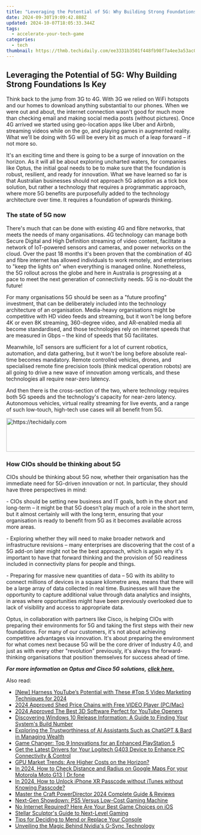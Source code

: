 ```yaml
---
title: "Leveraging the Potential of 5G: Why Building Strong Foundations Is Key"
date: 2024-09-30T19:09:42.888Z
updated: 2024-10-07T18:05:33.344Z
tags:
  - accelerate-your-tech-game
categories:
  - tech
thumbnail: https://thmb.techidaily.com/ee3331b3501f448fb98f7a4ee3a53ac099c1c123c857eac1255a179cf5757415.jpg
---
```


## Leveraging the Potential of 5G: Why Building Strong Foundations Is Key

Think back to the jump from 3G to 4G. With 3G we relied on WiFi hotspots and our homes to download anything substantial to our phones. When we were out and about, the internet connection wasn't good for much more than checking email and making social media posts (without pictures). Once 4G arrived we started using geo-location apps like Uber and Airbnb, streaming videos while on the go, and playing games in augmented reality. What we'll be doing with 5G will be every bit as much of a leap forward – if not more so. 

It's an exciting time and there is going to be a surge of innovation on the horizon. As it will all be about exploring uncharted waters, for companies like Optus, the initial goal needs to be to make sure that the foundation is robust, resilient, and ready for innovation. What we have learned so far is that Australian businesses should not approach 5G adoption as a tick box solution, but rather a technology that requires a programmatic approach, where more 5G benefits are purposefully added to the technology architecture over time. It requires a foundation of upwards thinking.

### **The state of 5G now**

There's much that can be done with existing 4G and fibre networks, that meets the needs of many organisations. 4G technology can manage both Secure Digital and High Definition streaming of video content, facilitate a network of IoT-powered sensors and cameras, and power networks on the cloud. Over the past 18 months it's been proven that the combination of 4G and fibre internet has allowed individuals to work remotely, and enterprises to "keep the lights on" when everything is managed online. Nonetheless, the 5G rollout across the globe and here in Australia is progressing at a pace to meet the next generation of connectivity needs. 5G is no-doubt the future!

For many organisations 5G should be seen as a "future proofing" investment, that can be deliberately included into the technology architecture of an organisation. Media-heavy organisations might be competitive with HD video feeds and streaming, but it won't be long before 4K or even 8K streaming, 360-degree video, and AR-enabled media all become standardised, and those technologies rely on internet speeds that are measured in Gbps – the kind of speeds that 5G facilitates. 

Meanwhile, IoT sensors are sufficient for a lot of current robotics, automation, and data gathering, but it won't be long before absolute real-time becomes mandatory. Remote controlled vehicles, drones, and specialised remote fine precision tools (think medical operation robots) are all going to drive a new wave of innovation among verticals, and these technologies all require near-zero latency. 

And then there is the cross-section of the two, where technology requires both 5G speeds and the technology's capacity for near-zero latency. Autonomous vehicles, virtual reality streaming for live events, and a range of such low-touch, high-tech use cases will all benefit from 5G.

<!-- affiliate ads begin -->
<a href="https://aligracehair.sjv.io/c/5597632/1896546/19272" target="_top" id="1896546">
  <img src="//a.impactradius-go.com/display-ad/19272-1896546" border="0" alt="https://techidaily.com" width="728" height="90"/>
</a>
<img height="0" width="0" src="https://aligracehair.sjv.io/i/5597632/1896546/19272" style="position:absolute;visibility:hidden;" border="0" />
<!-- affiliate ads end -->

### **How CIOs should be thinking about 5G**

CIOs should be thinking about 5G now, whether their organisation has the immediate need for 5G-driven innovation or not. In particular, they should have three perspectives in mind:

\- CIOs should be setting new business and IT goals, both in the short and long-term – it might be that 5G doesn't play much of a role in the short term, but it almost certainly will with the long term, ensuring that your organisation is ready to benefit from 5G as it becomes available across more areas.

\- Exploring whether they will need to make broader network and infrastructure revisions – many enterprises are discovering that the cost of a 5G add-on later might not be the best approach, which is again why it's important to have that forward thinking and the provision of 5G readiness included in connectivity plans for people and things. 

\- Preparing for massive new quantities of data – 5G with its ability to connect millions of devices in a square kilometre area, means that there will be a large array of data collected in real time. Businesses will have the opportunity to capture additional value through data analytics and insights, in areas where opportunities might have been previously overlooked due to lack of visibility and access to appropriate data. 

Optus, in collaboration with partners like Cisco, is helping CIOs with preparing their environments for 5G and taking the first steps with their new foundations. For many of our customers, it's not about achieving competitive advantages via innovation. It's about preparing the environment for what comes next because 5G will be the core driver of Industry 4.0, and just as with every other "revolution" previously, it's always the forward-thinking organisations that position themselves for success ahead of time. 

**_For more information on Optus and Cisco 5G solutions,_** [**_click here._**](https://www.optus.com.au/enterprise/5g)

<ins class="adsbygoogle"
     style="display:block"
     data-ad-format="autorelaxed"
     data-ad-client="ca-pub-7571918770474297"
     data-ad-slot="1223367746"></ins>

<ins class="adsbygoogle"
     style="display:block"
     data-ad-client="ca-pub-7571918770474297"
     data-ad-slot="8358498916"
     data-ad-format="auto"
     data-full-width-responsive="true"></ins>

<span class="atpl-alsoreadstyle">Also read:</span>
<div><ul>
<li><a href="https://youtube-tips.techidaily.com/arness-youtubes-potential-with-these-top-5-video-marketing-techniques-for-2024/"><u>[New] Harness YouTube’s Potential with These #Top 5 Video Marketing Techniques for 2024</u></a></li>
<li><a href="https://article-files.techidaily.com/2024-approved-shed-price-chains-with-free-video-player-pcmac/"><u>2024 Approved Shed Price Chains with Free VIDEO Player (PC/Mac)</u></a></li>
<li><a href="https://youtube-help.techidaily.com/2024-approved-the-best-3d-software-perfect-for-youtube-openers/"><u>2024 Approved The Best 3D Software Perfect for YouTube Openers</u></a></li>
<li><a href="https://some-knowledge.techidaily.com/discovering-windows-10-release-information-a-guide-to-finding-your-systems-build-number/"><u>Discovering Windows 10 Release Information: A Guide to Finding Your System's Build Number</u></a></li>
<li><a href="https://tech-haven.techidaily.com/exploring-the-trustworthiness-of-ai-assistants-such-as-chatgpt-and-bard-in-managing-wealth/"><u>Exploring the Trustworthiness of AI Assistants Such as ChatGPT & Bard in Managing Wealth</u></a></li>
<li><a href="https://games-able.techidaily.com/game-changer-top-9-innovations-for-an-enhanced-playstation-5/"><u>Game Changer: Top 9 Innovations for an Enhanced PlayStation 5</u></a></li>
<li><a href="https://win-answers.techidaily.com/get-the-latest-drivers-for-your-logitech-g403-device-to-enhance-pc-connectivity-and-control/"><u>Get the Latest Drivers for Your Logitech G403 Device to Enhance PC Connectivity & Control</u></a></li>
<li><a href="https://games-able.techidaily.com/gpu-market-trends-are-higher-costs-on-the-horizon/"><u>GPU Market Trends: Are Higher Costs on the Horizon?</u></a></li>
<li><a href="https://android-location-track.techidaily.com/in-2024-how-to-check-distance-and-radius-on-google-maps-for-your-motorola-moto-g13-drfone-by-drfone-virtual-android/"><u>In 2024, How to Check Distance and Radius on Google Maps For your Motorola Moto G13 | Dr.fone</u></a></li>
<li><a href="https://ios-unlock.techidaily.com/in-2024-how-to-unlock-iphone-xr-passcode-without-itunes-without-knowing-passcode-by-drfone-ios/"><u>In 2024, How to Unlock iPhone XR Passcode without iTunes without Knowing Passcode?</u></a></li>
<li><a href="https://extra-tips.techidaily.com/master-the-craft-powerdirector-2024-complete-guide-and-reviews/"><u>Master the Craft PowerDirector 2024 Complete Guide & Reviews</u></a></li>
<li><a href="https://games-able.techidaily.com/next-gen-showdown-ps5-versus-low-cost-gaming-machine/"><u>Next-Gen Showdown: PS5 Versus Low-Cost Gaming Machine</u></a></li>
<li><a href="https://games-able.techidaily.com/no-internet-required-here-are-your-best-game-choices-on-ios/"><u>No Internet Required? Here Are Your Best Game Choices on iOS</u></a></li>
<li><a href="https://games-able.techidaily.com/stellar-sculptors-guide-to-next-level-gaming/"><u>Stellar Sculptor's Guide to Next-Level Gaming</u></a></li>
<li><a href="https://games-able.techidaily.com/tips-for-deciding-to-mend-or-replace-your-console/"><u>Tips for Deciding to Mend or Replace Your Console</u></a></li>
<li><a href="https://games-able.techidaily.com/unveiling-the-magic-behind-nvidias-g-sync-technology/"><u>Unveiling the Magic Behind Nvidia's G-Sync Technology</u></a></li>
</ul></div>

